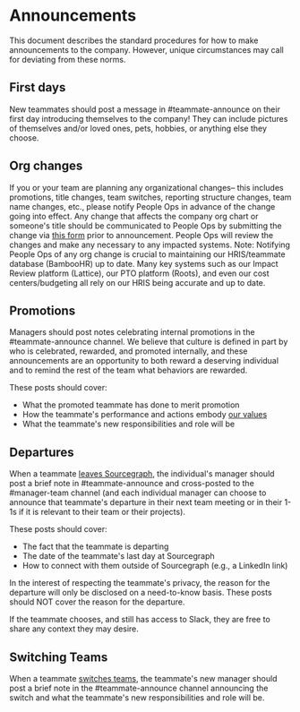 # Announcements

This document describes the standard procedures for how to make announcements to the company. However, unique circumstances may call for deviating from these norms.

## First days

New teammates should post a message in #teammate-announce on their first day introducing themselves to the company! They can include pictures of themselves and/or loved ones, pets, hobbies, or anything else they choose.

## Org changes

If you or your team are planning any organizational changes– this includes promotions, title changes, team switches, reporting structure changes, team name changes, etc., please notify People Ops in advance of the change going into effect. Any change that affects the company org chart or someone's title should be communicated to People Ops by submitting the change via [this form](https://docs.google.com/forms/d/e/1FAIpQLSdpsqWn5acbU2LMCzizpxJBnGDgNoP8Qvj9P3FROO9g5C3yHA/viewform) prior to announcement. People Ops will review the changes and make any necessary to any impacted systems. Note: Notifying People Ops of any org change is crucial to maintaining our HRIS/teammate database (BambooHR) up to date. Many key systems such as our Impact Review platform (Lattice), our PTO platform (Roots), and even our cost centers/budgeting all rely on our HRIS being accurate and up to date.

## Promotions

Managers should post notes celebrating internal promotions in the #teammate-announce channel. We believe that culture is defined in part by who is celebrated, rewarded, and promoted internally, and these announcements are an opportunity to both reward a deserving individual and to remind the rest of the team what behaviors are rewarded.

These posts should cover:

- What the promoted teammate has done to merit promotion
- How the teammate's performance and actions embody [our values](../values/index.md)
- What the teammate's new responsibilities and role will be

## Departures

When a teammate [leaves Sourcegraph](../working-at-sourcegraph/leaving.md), the individual's manager should post a brief note in #teammate-announce and cross-posted to the #manager-team channel (and each individual manager can choose to announce that teammate's departure in their next team meeting or in their 1-1s if it is relevant to their team or their projects).

These posts should cover:

- The fact that the teammate is departing
- The date of the teammate's last day at Sourcegraph
- How to connect with them outside of Sourcegraph (e.g., a LinkedIn link)

In the interest of respecting the teammate's privacy, the reason for the departure will only be disclosed on a need-to-know basis. These posts should NOT cover the reason for the departure.

If the teammate chooses, and still has access to Slack, they are free to share any context they may desire.

## Switching Teams

When a teammate [switches teams](../working-at-sourcegraph/switching-teams.md), the teammate's new manager should post a brief note in the #teammate-announce channel announcing the switch and what the teammate's new responsibilities and role will be.
